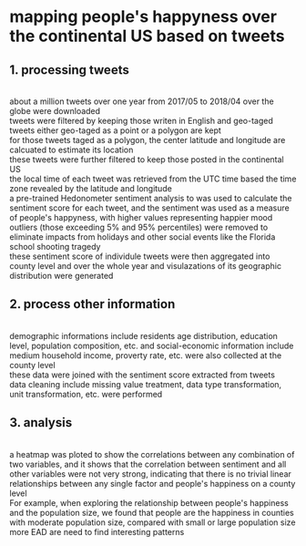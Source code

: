 # mapping people's happyness over the continental US based on tweets
## 1. processing tweets
<br> about a million tweets over one year from 2017/05 to 2018/04 over the globe were downloaded
<br> tweets were filtered by keeping those writen in English and geo-taged
<br> tweets either geo-taged as a point or a polygon are kept
<br> for those tweets taged as a polygon, the center latitude and longitude are calcuated to estimate its location
<br> these tweets were further filtered to keep those posted in the continental US
<br> the local time of each tweet was retrieved from the UTC time based the time zone revealed by the latitude and longitude
<br> a pre-trained Hedonometer sentiment analysis to was used to calculate the sentiment score for each tweet, and the sentiment was used as a measure of people's happyness, with higher values representing happier mood
<br> outliers (those exceeding 5% and 95% percentiles) were removed to eliminate impacts from holidays and other social events like the Florida school shooting tragedy
<br> these sentiment score of individule tweets were then aggregated into county level and over the whole year and visulazations of its geographic distribution were generated

## 2. process other information
<br> demographic informations include residents age distribution, education level, population composition, etc. and social-economic information include medium household income, proverty rate, etc. were also collected at the county level
<br> these data were joined with the sentiment score extracted from tweets
<br> data cleaning include missing value treatment, data type transformation, unit transformation, etc. were performed

## 3. analysis
<br> a heatmap was ploted to show the correlations between any combination of two variables, and it shows that the correlation between sentiment and all other variables were not very strong, indicating that there is no trivial linear relationships between any single factor and people's happiness on a county level
<br> For example, when exploring the relationship between people's happiness and the population size, we found that people are the happiness in counties with moderate population size, compared with small or large population size
<br> more EAD are need to find interesting patterns
